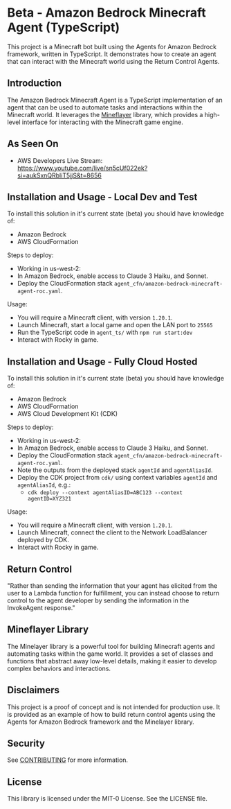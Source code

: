 # Beta - Amazon Bedrock Minecraft Agent (TypeScript)

This project is a Minecraft bot built using the Agents for Amazon Bedrock framework, written in TypeScript. It demonstrates how to create an agent that can interact with the Minecraft world using the Return Control Agents.

## Introduction

The Amazon Bedrock Minecraft Agent is a TypeScript implementation of an agent that can be used to automate tasks and interactions within the Minecraft world. It leverages the [Mineflayer](https://github.com/PrismarineJS/mineflayer) library, which provides a high-level interface for interacting with the Minecraft game engine.

## As Seen On 
- AWS Developers Live Stream: https://www.youtube.com/live/sn5cUf022ek?si=aukSxnQRbliT5jjS&t=8656

## Installation and Usage - Local Dev and Test

To install this solution in it's current state (beta) you should have knowledge of:  
- Amazon Bedrock
- AWS CloudFormation

Steps to deploy: 
- Working in us-west-2:
- In Amazon Bedrock, enable access to Claude 3 Haiku, and Sonnet.
- Deploy the CloudFormation stack `agent_cfn/amazon-bedrock-minecraft-agent-roc.yaml`.

Usage:
- You will require a Minecraft client, with version `1.20.1`.
- Launch Minecraft, start a local game and open the LAN port to `25565`
- Run the TypeScript code in `agent_ts/` with `npm run start:dev`
- Interact with Rocky in game.

## Installation and Usage - Fully Cloud Hosted

To install this solution in it's current state (beta) you should have knowledge of:  
- Amazon Bedrock
- AWS CloudFormation
- AWS Cloud Development Kit (CDK)

Steps to deploy: 
- Working in us-west-2:
- In Amazon Bedrock, enable access to Claude 3 Haiku, and Sonnet.
- Deploy the CloudFormation stack `agent_cfn/amazon-bedrock-minecraft-agent-roc.yaml`.
- Note the outputs from the deployed stack `agentId` and `agentAliasId`.
- Deploy the CDK project from `cdk/` using context variables `agentId` and `agentAliasId`, e.g.:
    - `cdk deploy --context agentAliasID=ABC123 --context agentID=XYZ321`

Usage:
- You will require a Minecraft client, with version `1.20.1`.
- Launch Minecraft, connect the client to the Network LoadBalancer deployed by CDK. 
- Interact with Rocky in game.

## Return Control
"Rather than sending the information that your agent has elicited from the user to a Lambda function for fulfillment, you can instead choose to return control to the agent developer by sending the information in the InvokeAgent response."


## Mineflayer Library

The Minelayer library is a powerful tool for building Minecraft agents and automating tasks within the game world. It provides a set of classes and functions that abstract away low-level details, making it easier to develop complex behaviors and interactions.

## Disclaimers

This project is a proof of concept and is not intended for production use. It is provided as an example of how to build return control agents using the Agents for Amazon Bedrock framework and the Minelayer library.

## Security

See [CONTRIBUTING](CONTRIBUTING.md#security-issue-notifications) for more information.

## License

This library is licensed under the MIT-0 License. See the LICENSE file.